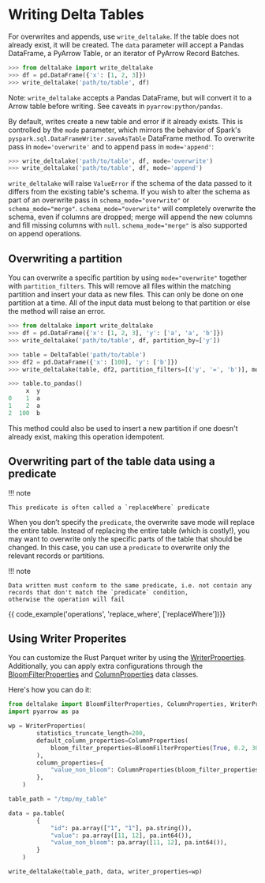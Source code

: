 # Writing Delta Tables

For overwrites and appends, use `write_deltalake`. If the table does not already exist, it will be created.
The `data` parameter will accept a Pandas DataFrame, a PyArrow Table, or
an iterator of PyArrow Record Batches.

``` python
>>> from deltalake import write_deltalake
>>> df = pd.DataFrame({'x': [1, 2, 3]})
>>> write_deltalake('path/to/table', df)
```

Note: `write_deltalake` accepts a Pandas DataFrame, but will convert it to a Arrow table before writing. See caveats in `pyarrow:python/pandas`.

By default, writes create a new table and error if it already exists.
This is controlled by the `mode` parameter, which mirrors the behavior
of Spark's `pyspark.sql.DataFrameWriter.saveAsTable` DataFrame method. To overwrite pass in `mode='overwrite'` and to append pass in `mode='append'`:

``` python
>>> write_deltalake('path/to/table', df, mode='overwrite')
>>> write_deltalake('path/to/table', df, mode='append')
```

`write_deltalake` will raise `ValueError` if the schema of the data
passed to it differs from the existing table's schema. If you wish to
alter the schema as part of an overwrite pass in `schema_mode="overwrite"` or `schema_mode="merge"`.
`schema_mode="overwrite"` will completely overwrite the schema, even if columns are dropped; merge will append the new columns
and fill missing columns with `null`. `schema_mode="merge"` is also supported on append operations.

## Overwriting a partition

You can overwrite a specific partition by using `mode="overwrite"`
together with `partition_filters`. This will remove all files within the
matching partition and insert your data as new files. This can only be
done on one partition at a time. All of the input data must belong to
that partition or else the method will raise an error.

``` python
>>> from deltalake import write_deltalake
>>> df = pd.DataFrame({'x': [1, 2, 3], 'y': ['a', 'a', 'b']})
>>> write_deltalake('path/to/table', df, partition_by=['y'])

>>> table = DeltaTable('path/to/table')
>>> df2 = pd.DataFrame({'x': [100], 'y': ['b']})
>>> write_deltalake(table, df2, partition_filters=[('y', '=', 'b')], mode="overwrite")

>>> table.to_pandas()
     x  y
0    1  a
1    2  a
2  100  b
```

This method could also be used to insert a new partition if one doesn't
already exist, making this operation idempotent.

## Overwriting part of the table data using a predicate

!!! note

    This predicate is often called a `replaceWhere` predicate

When you don’t specify the `predicate`, the overwrite save mode will replace the entire table. 
Instead of replacing the entire table (which is costly!), you may want to overwrite only the specific parts of the table that should be changed. 
In this case, you can use a `predicate` to overwrite only the relevant records or partitions.

!!! note

    Data written must conform to the same predicate, i.e. not contain any records that don't match the `predicate` condition, 
    otherwise the operation will fail 

{{ code_example('operations', 'replace_where', ['replaceWhere'])}}

## Using Writer Properites

You can customize the Rust Parquet writer by using the [WriterProperties](../../api/delta_writer.md#deltalake.WriterProperties). Additionally, you can apply extra configurations through the [BloomFilterProperties](../../api/delta_writer.md#deltalake.BloomFilterProperties) and [ColumnProperties](../../api/delta_writer.md#deltalake.ColumnProperties) data classes.


Here's how you can do it:
``` python
from deltalake import BloomFilterProperties, ColumnProperties, WriterProperties, write_deltalake
import pyarrow as pa

wp = WriterProperties(
        statistics_truncate_length=200,
        default_column_properties=ColumnProperties(
            bloom_filter_properties=BloomFilterProperties(True, 0.2, 30)
        ),
        column_properties={
            "value_non_bloom": ColumnProperties(bloom_filter_properties=None),
        },
    )

table_path = "/tmp/my_table"

data = pa.table(
        {
            "id": pa.array(["1", "1"], pa.string()),
            "value": pa.array([11, 12], pa.int64()),
            "value_non_bloom": pa.array([11, 12], pa.int64()),
        }
    )

write_deltalake(table_path, data, writer_properties=wp)
```